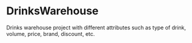 # DrinksWarehouse  
Drinks warehouse project with different attributes such as type of drink, volume, price, brand, discount, etc.
